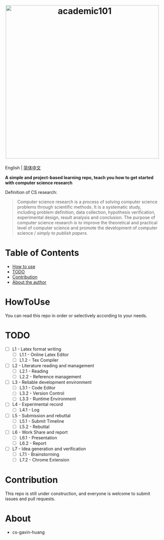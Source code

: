 <h1 align="center">
    <a href="https://github.com/cs-gavin-huang/academic_101">
        <picture>
          <source media="(prefers-color-scheme: dark)" srcset="https://raw.githubusercontent.com/cs-gavin-huang/academic_101/master/static/img/Academic_101_night.svg">
          <img alt="academic101" src="https://raw.githubusercontent.com/cs-gavin-huang/academic_101/master/static/img/Academic_101.svg" width="500">
        </picture>
    </a>
    <br>
</h1>

English | [简体中文](./README-zh.md)

**A simple and project-based learning repo, teach you how to get started with computer science research**

Definition of CS research: 
> Computer science research is a process of solving computer science problems through scientific methods. It is a systematic study, including problem definition, data collection, hypothesis verification, experimental design, result analysis and conclusion. The purpose of computer science research is to improve the theoretical and practical level of computer science and promote the development of computer science / *simply to publish papers*.

Table of Contents
=================
* [How to use](#HowToUse)
* [TODO](#TODO)
* [Contribution](#Contribution)
* [About the author](#About)

HowToUse
=================
You can read this repo in order or selectively according to your needs.

TODO
=================
- [ ] L1 - Latex format writing
  - [ ] L1.1 - Online Latex Editor
  - [ ] L1.2 - Tex Compiler
- [ ] L2 - Literature reading and management
  - [ ] L2.1 - Reading
  - [ ] L2.2 - Reference management
- [ ] L3 - Reliable development environment
  - [ ] L3.1 - Code Editor
  - [ ] L3.2 - Version Control
  - [ ] L3.3 - Runtime Environment
- [ ] L4 - Experimental record
  - [ ] L4.1 - Log
- [ ] L5 - Submission and rebuttal
  - [ ] L5.1 - Submit Timeline
  - [ ] L5.2 - Rebuttal
- [ ] L6 - Work Share and report
  - [ ] L6.1 - Presentation
  - [ ] L6.2 - Report
- [ ] L7 - Idea generation and verification
  - [ ] L7.1 - Brainstorming
  - [ ] L7.2 - Chrome Extension

Contribution
=================
This repo is still under construction, and everyone is welcome to submit issues and pull requests.

About
=================
- cs-gavin-huang